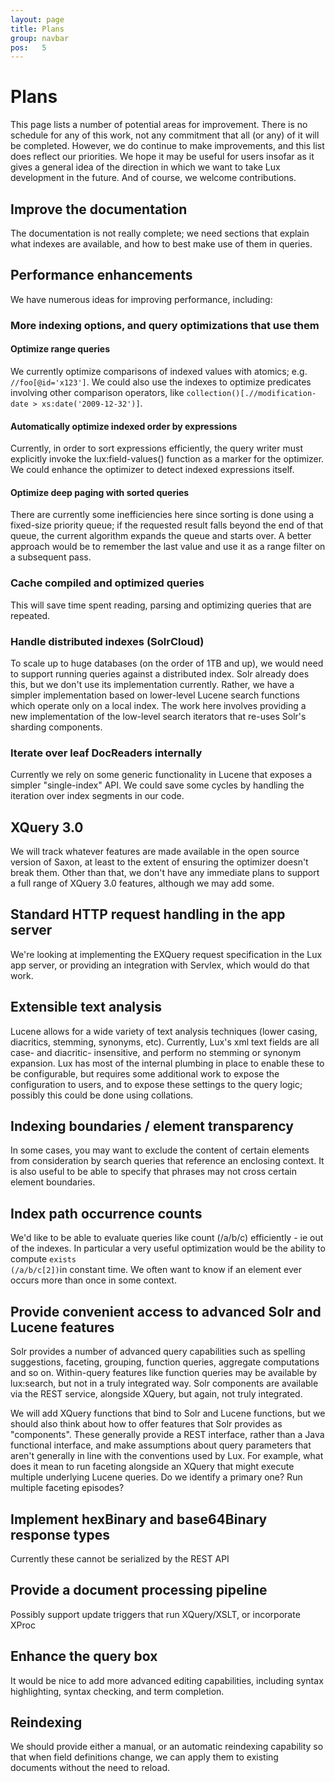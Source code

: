 ```yaml
---
layout: page
title: Plans
group: navbar
pos:   5
---
```

# Plans

This page lists a number of potential areas for improvement. There is no
schedule for any of this work, not any commitment that all (or any) of it
will be completed. However, we do continue to make improvements, and this
list does reflect our priorities. We hope it may be useful for users
insofar as it gives a general idea of the direction in which we want to
take Lux development in the future.  And of course, we welcome
contributions.

## Improve the documentation

The documentation is not really complete; we need sections that explain
what indexes are available, and how to best make use of them in queries.

## Performance enhancements

We have numerous ideas for improving performance, including: 

### More indexing options, and query optimizations that use them

#### Optimize range queries

We currently optimize comparisons of indexed values with atomics;  e.g. `//foo[@id='x123']`.  We could also use the indexes to optimize predicates involving other comparison operators, like `collection()[.//modification-date > xs:date('2009-12-32')]`.

#### Automatically optimize indexed order by expressions

Currently, in order to sort expressions efficiently, the query writer must
explicitly invoke the lux:field-values() function as a marker for the
optimizer.  We could enhance the optimizer to detect indexed expressions
itself.

#### Optimize deep paging with sorted queries

There are currently some inefficiencies here since sorting is done using a
fixed-size priority queue; if the requested result falls beyond the end of
that queue, the current algorithm expands the queue and starts over.  A
better approach would be to remember the last value and use it as a range
filter on a subsequent pass.

### Cache compiled and optimized queries

This will save time spent reading, parsing and optimizing queries that are repeated.

### Handle distributed indexes (SolrCloud)

To scale up to huge databases (on the order of 1TB and up), we would need
to support running queries against a distributed index. Solr already does
this, but we don't use its implementation currently. Rather, we have a
simpler implementation based on lower-level Lucene search functions which
operate only on a local index.  The work here involves providing a new
implementation of the low-level search iterators that re-uses Solr's
sharding components.

### Iterate over leaf DocReaders internally

Currently we rely on some generic functionality in Lucene that exposes a
simpler "single-index" API.  We could save some cycles by handling the
iteration over index segments in our code.

## XQuery 3.0

We will track whatever features are made available in the open source
version of Saxon, at least to the extent of ensuring the optimizer doesn't
break them.  Other than that, we don't have any immediate plans to support
a full range of XQuery 3.0 features, although we may add some.

## Standard HTTP request handling in the app server

We're looking at implementing the EXQuery request specification in the Lux
app server, or providing an integration with Servlex, which would do that
work.

## Extensible text analysis
Lucene allows for a wide variety of text
analysis techniques (lower casing, diacritics, stemming, synonyms, etc).
Currently, Lux's xml text fields are all case- and diacritic- insensitive,
and perform no stemming or synonym expansion.  Lux has most of the internal
plumbing in place to enable these to be configurable, but requires some
additional work to expose the configuration to users, and to expose these
settings to the query logic; possibly this could be done using collations.

## Indexing boundaries / element transparency

In some cases, you may want to exclude the content of certain elements from
consideration by search queries that reference an enclosing context.  It is
also useful to be able to specify that phrases may not cross certain
element boundaries.

## Index path occurrence counts

We'd like to be able to evaluate queries like count (/a/b/c) efficiently -
ie out of the indexes.  In particular a very useful optimization would be
the ability to compute <code>exists (/a/b/c[2])</code>in constant time. We often want
to know if an element ever occurs more than once in some context.

## Provide convenient access to advanced Solr and Lucene features

Solr provides a number of advanced query capabilities such as spelling
suggestions, faceting, grouping, function queries, aggregate computations
and so on.  Within-query features like function queries may be available by
lux:search, but not in a truly integrated way.  Solr components are available 
via the REST service, alongside XQuery, but again, not truly integrated.

We will add XQuery functions that bind to Solr and Lucene functions, but we
should also think about how to offer features that Solr provides as
"components".  These generally provide a REST interface, rather than a Java
functional interface, and make assumptions about query parameters that
aren't generally in line with the conventions used by Lux. For example,
what does it mean to run faceting alongside an XQuery that might execute
multiple underlying Lucene queries. Do we identify a primary one?  Run
multiple faceting episodes?

## Implement hexBinary and base64Binary response types
Currently these cannot be serialized by the REST API

## Provide a document processing pipeline 

Possibly support update triggers that run XQuery/XSLT, or incorporate XProc

## Enhance the query box

It would be nice to add more advanced editing capabilities, including
syntax highlighting, syntax checking, and term completion.

## Reindexing

We should provide either a manual, or an automatic reindexing capability so
that when field definitions change, we can apply them to existing documents
without the need to reload.

